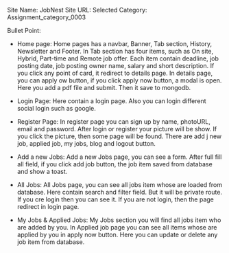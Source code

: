 Site Name: JobNest
Site URL:
Selected Category: Assignment_category_0003

Bullet Point:

- Home page: Home pages has a navbar, Banner, Tab section, History, Newsletter and Footer. In Tab section has four items, such as On site, Hybrid, Part-time and Remote job offer. Each item contain deadline, job posting date, job posting owner name, salary and short description. If you click any point of card, it redirect to details page. In details page, you can apply ow button, if you click apply now button, a modal is open. Here you add a pdf file and submit. Then it save to mongodb.

- Login Page: Here contain a login page. Also you can login different social login such as google.

- Register Page: In register page you can sign up by name, photoURL, email and password. After login or register your picture will be show. If you click the picture, then some page will be found. There are add j new job, applied job, my jobs, blog and logout button.

- Add a new Jobs: Add a new Jobs page, you can see a form. After full fill all field, if you click add job button, the job item saved from database and show a toast.

- All Jobs: All Jobs page, you can see all jobs item whose are loaded from database. Here contain search and filter field. But it will be private route. If you cre login then you can see it. If you are not login, then the page redirect in login page.

- My Jobs & Applied Jobs: My Jobs section you will find all jobs item who are added by you. In Applied job page you can see all items whose are applied by you in apply now button. Here you can update or delete any job item from database.
